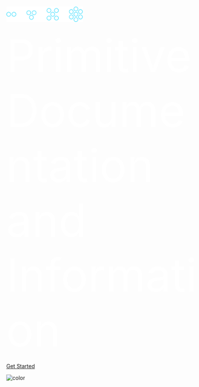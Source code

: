 <p>
    <img src="/_media/primitive_logo.png" style="width: 40%;">
</p>

<span style="color: white; font-size: 3vh;">
    Primitive Documentation and Information
</span>

[Get Started](/home)

![color](#000000)
